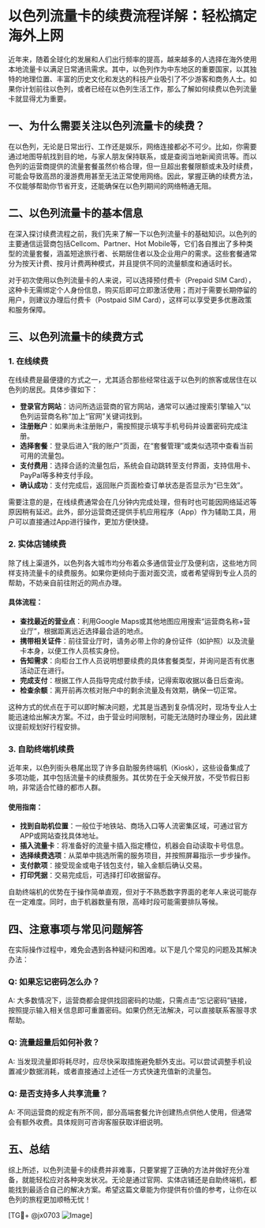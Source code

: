 # 以色列流量卡的续费流程详解：轻松搞定海外上网

近年来，随着全球化的发展和人们出行频率的提高，越来越多的人选择在海外使用本地流量卡以满足日常通讯需求。其中，以色列作为中东地区的重要国家，以其独特的地理位置、丰富的历史文化和发达的科技产业吸引了不少游客和商务人士。如果你计划前往以色列，或者已经在以色列生活工作，那么了解如何续费以色列流量卡就显得尤为重要。

## 一、为什么需要关注以色列流量卡的续费？

在以色列，无论是日常出行、工作还是娱乐，网络连接都必不可少。比如，你需要通过地图导航找到目的地，与家人朋友保持联系，或是查阅当地新闻资讯等。而以色列的运营商提供的流量套餐虽然价格合理，但一旦超出套餐限额或未及时续费，可能会导致高昂的漫游费用甚至无法正常使用网络。因此，掌握正确的续费方法，不仅能够帮助你节省开支，还能确保在以色列期间的网络畅通无阻。

## 二、以色列流量卡的基本信息

在深入探讨续费流程之前，我们先来了解一下以色列流量卡的基础知识。以色列的主要通信运营商包括Cellcom、Partner、Hot Mobile等，它们各自推出了多种类型的流量套餐，涵盖短途旅行者、长期居住者以及企业用户的需求。这些套餐通常分为按天计费、按月计费两种模式，并且提供不同的流量额度和通话时长。

对于初次使用以色列流量卡的人来说，可以选择预付费卡（Prepaid SIM Card），这种卡无需绑定个人身份信息，购买后即可立即激活使用；而对于需要长期停留的用户，则建议办理后付费卡（Postpaid SIM Card），这样可以享受更多优惠政策和服务保障。

## 三、以色列流量卡的续费方式

### 1. 在线续费

在线续费是最便捷的方式之一，尤其适合那些经常往返于以色列的旅客或居住在以色列的居民。具体步骤如下：

- **登录官方网站**：访问所选运营商的官方网站，通常可以通过搜索引擎输入“以色列运营商名称”加上“官网”关键词找到。
- **注册账户**：如果尚未注册账户，需按照提示填写手机号码并设置密码完成注册。
- **选择套餐**：登录后进入“我的账户”页面，在“套餐管理”或类似选项中查看当前可用的流量包。
- **支付费用**：选择合适的流量包后，系统会自动跳转至支付界面，支持信用卡、PayPal等多种支付手段。
- **确认成功**：支付完成后，返回账户页面检查订单状态是否显示为“已生效”。

需要注意的是，在线续费通常会在几分钟内完成处理，但有时也可能因网络延迟等原因稍有延迟。此外，部分运营商还提供手机应用程序（App）作为辅助工具，用户可以直接通过App进行操作，更加方便快捷。

### 2. 实体店铺续费

除了线上渠道外，以色列各大城市均分布着众多通信营业厅及便利店，这些地方同样支持流量卡的续费服务。如果你更倾向于面对面交流，或者希望得到专业人员的帮助，不妨亲自前往附近的网点办理。

#### 具体流程：
- **查找最近的营业点**：利用Google Maps或其他地图应用搜索“运营商名称+营业厅”，根据距离远近选择最合适的地点。
- **携带相关证件**：前往营业厅时，请务必带上你的身份证件（如护照）以及流量卡本身，以便工作人员核实身份。
- **告知需求**：向柜台工作人员说明想要续费的具体套餐类型，并询问是否有优惠活动正在进行。
- **完成支付**：根据工作人员指导完成付款手续，记得索取收据以备日后查询。
- **检查余额**：离开前再次核对账户中的剩余流量及有效期，确保一切正常。

这种方式的优点在于可以即时解决问题，尤其是当遇到复杂情况时，现场专业人士能迅速给出解决方案。不过，由于营业时间限制，可能无法随时办理业务，因此建议提前规划好行程安排。

### 3. 自助终端机续费

近年来，以色列街头巷尾出现了许多自助服务终端机（Kiosk），这些设备集成了多项功能，其中包括流量卡的续费服务。其优势在于全天候开放，不受节假日影响，非常适合忙碌的都市人群。

#### 使用指南：
- **找到自助机位置**：一般位于地铁站、商场入口等人流密集区域，可通过官方APP或网站查找具体地址。
- **插入流量卡**：将准备好的流量卡插入指定槽位，机器会自动读取卡号信息。
- **选择续费选项**：从菜单中挑选所需的服务项目，并按照屏幕指示一步步操作。
- **支付款项**：接受现金或电子钱包支付，输入金额后确认交易。
- **打印凭据**：交易完成后，可选择打印收据留存。

自助终端机的优势在于操作简单直观，但对于不熟悉数字界面的老年人来说可能存在一定难度。同时，由于机器数量有限，高峰时段可能需要排队等候。

## 四、注意事项与常见问题解答

在实际操作过程中，难免会遇到各种疑问和困难。以下是几个常见的问题及其解决办法：

### Q: 如果忘记密码怎么办？
A: 大多数情况下，运营商都会提供找回密码的功能，只需点击“忘记密码”链接，按照提示输入相关信息即可重置密码。如果仍然无法解决，可以直接联系客服寻求帮助。

### Q: 流量超量后如何补救？
A: 当发现流量即将耗尽时，应尽快采取措施避免额外支出。可以尝试调整手机设置减少数据消耗，或者直接通过上述任一方式快速充值新的流量包。

### Q: 是否支持多人共享流量？
A: 不同运营商的规定有所不同，部分高端套餐允许创建热点供他人使用，但通常会有额外收费。具体规则可咨询客服获取详细说明。

## 五、总结

综上所述，以色列流量卡的续费并非难事，只要掌握了正确的方法并做好充分准备，就能轻松应对各种突发状况。无论是通过官网、实体店铺还是自助终端机，都能找到最适合自己的解决方案。希望这篇文章能为你提供有价值的参考，让你在以色列的旅程更加顺畅无忧！

[TG💪+ @jx0703 ![Image](https://github.com/user-attachments/assets/dbca1d08-cadb-493c-b0ec-ad6f7a83f270)]